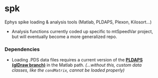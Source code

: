 # spk

Ephys spike loading &amp; analysis tools (Matlab, PLDAPS, Plexon, Kilosort...)

- Analysis functions currently coded up specific to mtSpeedVar project, but will eventually become a more generalized repo.



### Dependencies

- Loading .PDS data files requires a current version of the **[PLDAPS (glDraw branch)](https://github.com/czuba/PLDAPS.git)** in the Matlab path.
_(...without this, custom data classes, like the `condMatrix`, cannot be loaded properly)_

